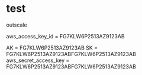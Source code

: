 # test
outscale 

aws_access_key_id = FG7KLW6P2513AZ9123AB

AK = FG7KLW6P2513AZ9123AB
SK = FG7KLW6P2513AZ9123ABFG7KLW6P2513AZ9123AB
aws_secret_access_key = FG7KLW6P2513AZ9123ABFG7KLW6P2513AZ9123AB
